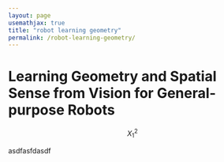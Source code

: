 ```yaml
---
layout: page
usemathjax: true
title: "robot learning geometry"
permalink: /robot-learning-geometry/
---
```


# Learning Geometry and Spatial Sense from Vision for General-purpose Robots

$$X_{1}^{2}$$

asdfasfdasdf